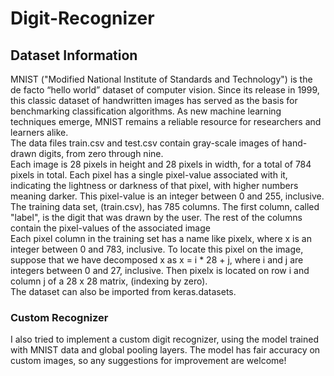 # Digit-Recognizer

## Dataset Information <br>
MNIST ("Modified National Institute of Standards and Technology") is the de facto “hello world” dataset of computer vision. Since its release in 1999, this classic dataset of handwritten images has served as the basis for benchmarking classification algorithms. As new machine learning techniques emerge, MNIST remains a reliable resource for researchers and learners alike. <br>
The data files train.csv and test.csv contain gray-scale images of hand-drawn digits, from zero through nine.<br>
Each image is 28 pixels in height and 28 pixels in width, for a total of 784 pixels in total. Each pixel has a single pixel-value associated with it, indicating the lightness or darkness of that pixel, with higher numbers meaning darker. This pixel-value is an integer between 0 and 255, inclusive.<br>
The training data set, (train.csv), has 785 columns. The first column, called "label", is the digit that was drawn by the user. The rest of the columns contain the pixel-values of the associated image<br>
Each pixel column in the training set has a name like pixelx, where x is an integer between 0 and 783, inclusive. To locate this pixel on the image, suppose that we have decomposed x as x = i * 28 + j, where i and j are integers between 0 and 27, inclusive. Then pixelx is located on row i and column j of a 28 x 28 matrix, (indexing by zero).<br>
The dataset can also be imported from keras.datasets. <br>

### Custom Recognizer <br>
I also tried to implement a custom digit recognizer, using the model trained with MNIST data and global pooling layers. The model has fair accuracy on custom images, so any suggestions for improvement are welcome!
